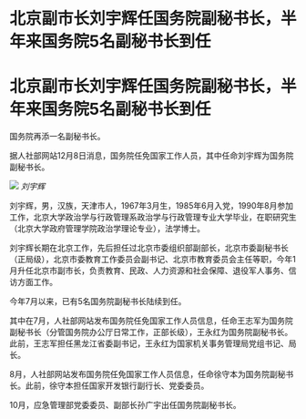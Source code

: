 # 北京副市长刘宇辉任国务院副秘书长，半年来国务院5名副秘书长到任

# 北京副市长刘宇辉任国务院副秘书长，半年来国务院5名副秘书长到任

国务院再添一名副秘书长。

据人社部网站12月8日消息，国务院任免国家工作人员，其中任命刘宇辉为国务院副秘书长。

![](https://inews.gtimg.com/om_bt/OmB3QdTupjFjWGpk8muS5QTrv8tHiJVU4FF_ZM6pJ_vWUAA/1000)
_刘宇辉_

刘宇辉，男，汉族，天津市人，1967年3月生，1985年6月入党，1990年8月参加工作，北京大学政治学与行政管理系政治学与行政管理专业大学毕业，在职研究生（北京大学政府管理学院政治学理论专业），法学博士。

刘宇辉长期在北京工作，先后担任过北京市委组织部副部长，北京市委副秘书长（正局级），北京市委教育工作委员会副书记、北京市教育委员会主任等职，今年1月升任北京市副市长，负责教育、民政、人力资源和社会保障、退役军人事务、信访方面工作。

今年7月以来，已有5名国务院副秘书长陆续到任。

其中在7月，人社部网站发布国务院任免国家工作人员信息，任命王志军为国务院副秘书长（分管国务院办公厅日常工作，正部长级），王永红为国务院副秘书长。此前，王志军担任黑龙江省委副书记，王永红为国家机关事务管理局党组书记、局长。

8月，人社部网站发布国务院任免国家工作人员信息，任命徐守本为国务院副秘书长。此前，徐守本担任国家开发银行副行长、党委委员。

10月，应急管理部党委委员、副部长孙广宇出任国务院副秘书长。

